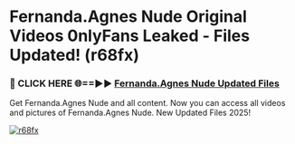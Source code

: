 # Fernanda.Agnes Nude Original Videos 0nlyFans Leaked - Files Updated! (r68fx)

<h3>🔴 CLICK HERE 🌐==►► <a href="https://tinyurl.com/y5r63du9" rel="nofollow">Fernanda.Agnes Nude Updated Files</a></h3>

Get Fernanda.Agnes Nude and all content. Now you can access all videos and pictures of Fernanda.Agnes Nude. New Updated Files 2025!

[![r68fx](https://i.imgur.com/UVo9nyh.gif)](https://tinyurl.com/y5r63du9)